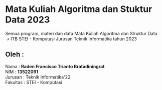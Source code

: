 # Mata Kuliah Algoritma dan Stuktur Data 2023
 Semua program, materi dan data Mata Kuliah Algoritma dan Struktur Data   
 -> ITB STEI - Komputasi Jurusan Teknik Informatika tahun 2023

## Oleh : 
Nama : **Raden Francisco Trianto Bratadiningrat**  
NIM : **13522091**   
Jurusan : Teknik Informatika'22  
Fakultas : STEI - Komputasi  
